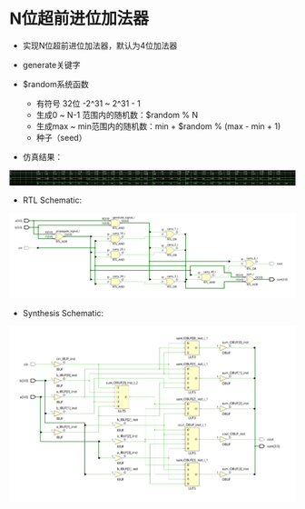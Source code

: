 # N位超前进位加法器

* 实现N位超前进位加法器，默认为4位加法器

* generate关键字
* $random系统函数
    * 有符号 32位 -2^31 ~ 2^31 - 1
    * 生成0 ~ N-1 范围内的随机数：$random % N
    * 生成max ~ min范围内的随机数：min + $random % (max - min + 1)
    * 种子（seed）

* 仿真结果：

![](https://github.com/Spider-Viper/Digital-Lab/blob/main/combinational_circuit/adder_look_ahead/picture/testbench.png)

* RTL Schematic:

![](https://github.com/Spider-Viper/Digital-Lab/blob/main/combinational_circuit/adder_look_ahead/picture/RTL_Schematic.png)

* Synthesis Schematic:

![](https://github.com/Spider-Viper/Digital-Lab/blob/main/combinational_circuit/adder_look_ahead/picture/Synthesis_Schematic.png)
